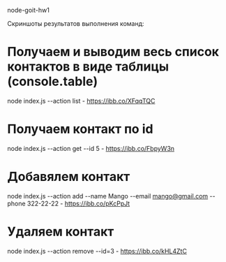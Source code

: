 node-goit-hw1

Скриншоты результатов выполнения команд:

# Получаем и выводим весь список контактов в виде таблицы (console.table)

node index.js --action list - https://ibb.co/XFqqTQC

# Получаем контакт по id

node index.js --action get --id 5 - https://ibb.co/FbpyW3n

# Добавялем контакт

node index.js --action add --name Mango --email mango@gmail.com --phone 322-22-22 - https://ibb.co/pKcPpJt

# Удаляем контакт

node index.js --action remove --id=3 - https://ibb.co/kHL4ZtC
